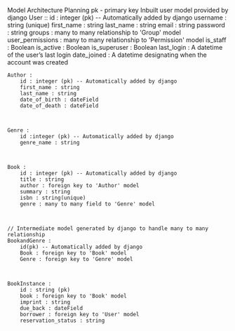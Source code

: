 
Model Architecture Planning
    pk - primary key
    Inbuilt user model provided by django
    User :: 
        id : integer (pk) -- Automatically added by django
        username : string (unique)
        first_name : string
        last_name : string
        email : string
        password : string
        groups : many to many relationship to 'Group' model
        user_permissions : many to many relationship to 'Permission' model
        is_staff : Boolean
        is_active : Boolean
        is_superuser : Boolean
        last_login : A datetime of the user’s last login
        date_joined : A datetime designating when the account was created

    Author :
        id : integer (pk) -- Automatically added by django
        first_name : string
        last_name : string
        date_of_birth : dateField
        date_of_death : dateField


    
    Genre :
        id :integer (pk) -- Automatically added by django
        genre_name : string



    Book :
        id : integer (pk) -- Automatically added by django 
        title : string
        author : foreign key to 'Author' model
        summary : string
        isbn : string(unique)
        genre : many to many field to 'Genre' model



    // Intermediate model generated by django to handle many to many relationship
    BookandGenre :
        id(pk) -- Automatically added by django
        Book : foreign key to 'Book' model
        Genre : foreign key to 'Genre' model



    BookInstance :
        id : string (pk) 
        book : foreign key to 'Book' model
        imprint : string
        due_back : dateField
        borrower : foreign key to 'User' model
        reservation_status : string







